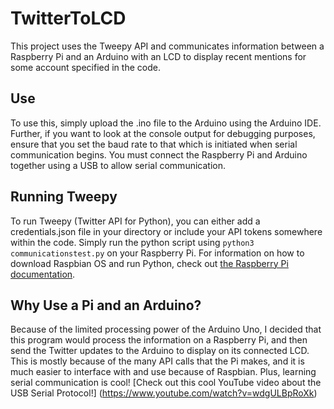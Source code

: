 # TwitterToLCD
This project uses the Tweepy API and communicates information between a Raspberry Pi and an Arduino with an LCD to display recent mentions for some account specified in the code.

## Use
To use this, simply upload the .ino file to the Arduino using the Arduino IDE. Further, if you want to look at the console output for debugging purposes, ensure that you set the baud rate to that which is initiated when serial communication begins. You must connect the Raspberry Pi and Arduino together using a USB to allow serial communication. 

## Running Tweepy
To run Tweepy (Twitter API for Python), you can either add a credentials.json file in your directory or include your API tokens somewhere within the code. Simply run the python script using `python3 communicationstest.py` on your Raspberry Pi. For information on how to download Raspbian OS and run Python, check out [the Raspberry Pi documentation](https://www.raspberrypi.com/documentation/computers/getting-started.html). 

## Why Use a Pi and an Arduino?
Because of the limited processing power of the Arduino Uno, I decided that this program would process the information on a Raspberry Pi, and then send the Twitter updates to the Arduino to display on its connected LCD. This is mostly because of the many API calls that the Pi makes, and it is much easier to interface with and use because of Raspbian. Plus, learning serial communication is cool! [Check out this cool YouTube video about the USB Serial Protocol!] (https://www.youtube.com/watch?v=wdgULBpRoXk)
